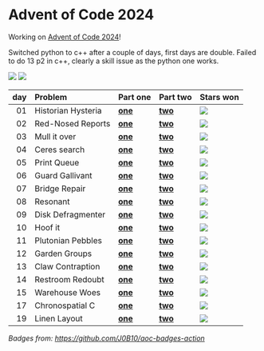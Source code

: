 # Advent of Code 2024

Working on [Advent of Code 2024](https://adventofcode.com/2024/)!

Switched python to c++ after a couple of days, first days are double.
Failed to do 13 p2 in c++, clearly a skill issue as the python one works.

![](https://img.shields.io/badge/stars%20⭐-34-yellow) ![](https://img.shields.io/badge/days%20completed-17-red)

| day | Problem             | Part one                 | Part two                 | Stars won                                            |
|----:|:--------------------|:-------------------------|:-------------------------|:-----------------------------------------------------|
|  01 | Historian Hysteria  | [**one**](day01/one.py) | [**two**](day01/two.py) | ![](https://img.shields.io/badge/stars%20⭐-2-yellow) |
|  02 | Red-Nosed Reports   | [**one**](day02/one.py) | [**two**](day02/two.py) | ![](https://img.shields.io/badge/stars%20⭐-2-yellow) |
|  03 | Mull it over        | [**one**](day03/one.py) | [**two**](day03/two.py) | ![](https://img.shields.io/badge/stars%20⭐-2-yellow) |
|  04 | Ceres search        | [**one**](day04/one.cpp) | [**two**](day04/two.cpp) | ![](https://img.shields.io/badge/stars%20⭐-2-yellow) |
|  05 | Print Queue         | [**one**](day05/one.cpp) | [**two**](day05/two.cpp) | ![](https://img.shields.io/badge/stars%20⭐-2-yellow) |
|  06 | Guard Gallivant     | [**one**](day06/one.cpp) | [**two**](day06/two.cpp) | ![](https://img.shields.io/badge/stars%20⭐-1-yellow) |
|  07 | Bridge Repair       | [**one**](day07/one.cpp) | [**two**](day07/two.cpp) | ![](https://img.shields.io/badge/stars%20⭐-2-yellow) |
|  08 | Resonant            | [**one**](day08/one.cpp) | [**two**](day08/two.cpp) | ![](https://img.shields.io/badge/stars%20⭐-2-yellow) |
|  09 | Disk Defragmenter   | [**one**](day09/one.cpp) | [**two**](day09/two.cpp) | ![](https://img.shields.io/badge/stars%20⭐-2-yellow) |
|  10 | Hoof it             | [**one**](day10/one.cpp) | [**two**](day10/two.cpp) | ![](https://img.shields.io/badge/stars%20⭐-2-yellow) |
|  11 | Plutonian Pebbles   | [**one**](day11/one.cpp) | [**two**](day11/two.cpp) | ![](https://img.shields.io/badge/stars%20⭐-2-yellow) |
|  12 | Garden Groups       | [**one**](day12/one.cpp) | [**two**](day12/two.cpp) | ![](https://img.shields.io/badge/stars%20⭐-2-yellow) |
|  13 | Claw Contraption    | [**one**](day13/one.cpp) | [**two**](day13/two.py) | ![](https://img.shields.io/badge/stars%20⭐-2-yellow) |
|  14 | Restroom Redoubt    | [**one**](day14/one.cpp) | [**two**](day14/two.cpp) | ![](https://img.shields.io/badge/stars%20⭐-2-yellow) |
|  15 | Warehouse Woes      | [**one**](day15/one.cpp) | [**two**](day15/two.cpp) | ![](https://img.shields.io/badge/stars%20⭐-2-yellow) |
|  17 | Chronospatial C     | [**one**](day17/one.cpp) | [**two**](day17/two.cpp) | ![](https://img.shields.io/badge/stars%20⭐-2-yellow) |
|  19 | Linen Layout        | [**one**](day19/one.cpp) | [**two**](day19/two.cpp) | ![](https://img.shields.io/badge/stars%20⭐-2-yellow) |

*Badges from: https://github.com/J0B10/aoc-badges-action*

